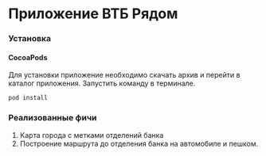 # Приложение ВТБ Рядом

### Установка

#### CocoaPods

Для установки приложение необходимо скачать архив и перейти в каталог приложения. Запустить команду в терминале. 

```
pod install
```
### Реализованные фичи

1. Карта города с метками отделений банка
2. Построение маршрута до отделения банка на автомобиле и пешком.
